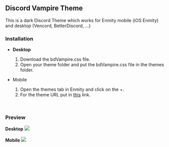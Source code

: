 ## Discord Vampire Theme
This is a dark Discord Theme which works for Enmity mobile (iOS Enmity) and desktop (Vencord, BetterDiscord, ...)

### Installation
- <b>Desktop</b>
  1. Download the bdVampire.css file.
  2. Open your theme folder and put the bdVampire.css file in the themes folder.
 
- Mobile
  1. Open the themes tab in Enmity and click on the +.
  2. For the theme URL put in [this](https://raw.githubusercontent.com/SiroxCW/Discord-Vampire-Theme/main/enVampire.json) link.

<br/>

### Preview
<b>Desktop</b>
![](https://raw.githubusercontent.com/SiroxCW/Discord-Vampire-Theme/main/bdVampire.png)
<br/>
<br/>
<b>Mobile</b>
![](https://raw.githubusercontent.com/SiroxCW/Discord-Vampire-Theme/main/enVampire.png)
